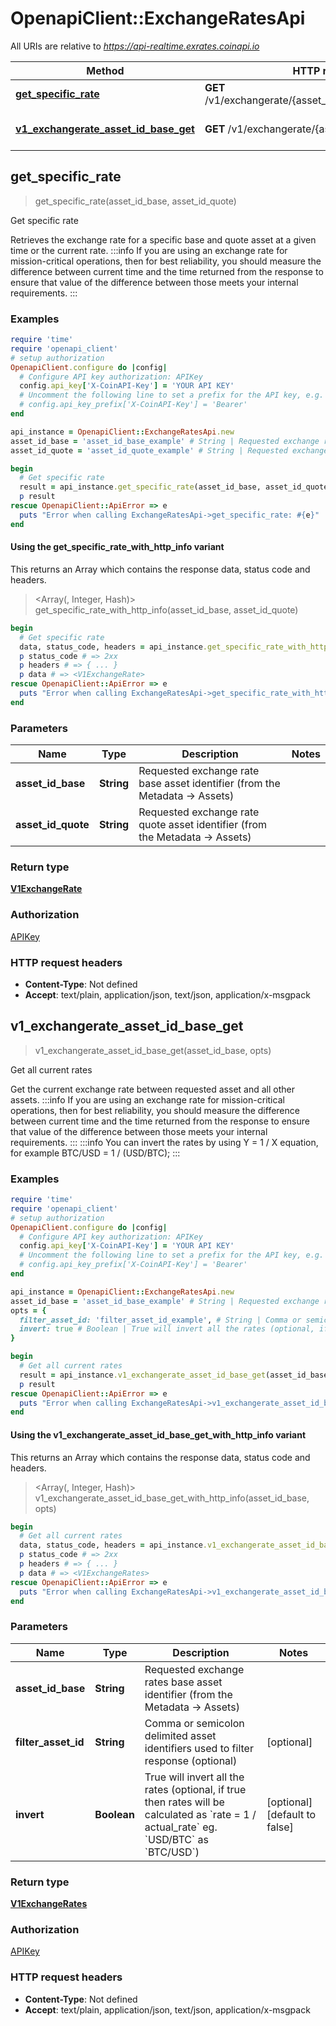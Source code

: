 # OpenapiClient::ExchangeRatesApi

All URIs are relative to *https://api-realtime.exrates.coinapi.io*

| Method | HTTP request | Description |
| ------ | ------------ | ----------- |
| [**get_specific_rate**](ExchangeRatesApi.md#get_specific_rate) | **GET** /v1/exchangerate/{asset_id_base}/{asset_id_quote} | Get specific rate |
| [**v1_exchangerate_asset_id_base_get**](ExchangeRatesApi.md#v1_exchangerate_asset_id_base_get) | **GET** /v1/exchangerate/{asset_id_base} | Get all current rates |


## get_specific_rate

> <V1ExchangeRate> get_specific_rate(asset_id_base, asset_id_quote)

Get specific rate

Retrieves the exchange rate for a specific base and quote asset at a given time or the current rate.                :::info  If you are using an exchange rate for mission-critical operations, then for best reliability, you should measure the difference between current time and the time returned from the response to ensure that value of the difference between those meets your internal requirements.  :::

### Examples

```ruby
require 'time'
require 'openapi_client'
# setup authorization
OpenapiClient.configure do |config|
  # Configure API key authorization: APIKey
  config.api_key['X-CoinAPI-Key'] = 'YOUR API KEY'
  # Uncomment the following line to set a prefix for the API key, e.g. 'Bearer' (defaults to nil)
  # config.api_key_prefix['X-CoinAPI-Key'] = 'Bearer'
end

api_instance = OpenapiClient::ExchangeRatesApi.new
asset_id_base = 'asset_id_base_example' # String | Requested exchange rate base asset identifier (from the Metadata -> Assets)
asset_id_quote = 'asset_id_quote_example' # String | Requested exchange rate quote asset identifier (from the Metadata -> Assets)

begin
  # Get specific rate
  result = api_instance.get_specific_rate(asset_id_base, asset_id_quote)
  p result
rescue OpenapiClient::ApiError => e
  puts "Error when calling ExchangeRatesApi->get_specific_rate: #{e}"
end
```

#### Using the get_specific_rate_with_http_info variant

This returns an Array which contains the response data, status code and headers.

> <Array(<V1ExchangeRate>, Integer, Hash)> get_specific_rate_with_http_info(asset_id_base, asset_id_quote)

```ruby
begin
  # Get specific rate
  data, status_code, headers = api_instance.get_specific_rate_with_http_info(asset_id_base, asset_id_quote)
  p status_code # => 2xx
  p headers # => { ... }
  p data # => <V1ExchangeRate>
rescue OpenapiClient::ApiError => e
  puts "Error when calling ExchangeRatesApi->get_specific_rate_with_http_info: #{e}"
end
```

### Parameters

| Name | Type | Description | Notes |
| ---- | ---- | ----------- | ----- |
| **asset_id_base** | **String** | Requested exchange rate base asset identifier (from the Metadata -&gt; Assets) |  |
| **asset_id_quote** | **String** | Requested exchange rate quote asset identifier (from the Metadata -&gt; Assets) |  |

### Return type

[**V1ExchangeRate**](V1ExchangeRate.md)

### Authorization

[APIKey](../README.md#APIKey)

### HTTP request headers

- **Content-Type**: Not defined
- **Accept**: text/plain, application/json, text/json, application/x-msgpack


## v1_exchangerate_asset_id_base_get

> <V1ExchangeRates> v1_exchangerate_asset_id_base_get(asset_id_base, opts)

Get all current rates

Get the current exchange rate between requested asset and all other assets.                :::info  If you are using an exchange rate for mission-critical operations, then for best reliability, you should measure the difference between current time and the time returned from the response to ensure that value of the difference between those meets your internal requirements.  :::                :::info  You can invert the rates by using Y = 1 / X equation, for example BTC/USD = 1 / (USD/BTC);  :::

### Examples

```ruby
require 'time'
require 'openapi_client'
# setup authorization
OpenapiClient.configure do |config|
  # Configure API key authorization: APIKey
  config.api_key['X-CoinAPI-Key'] = 'YOUR API KEY'
  # Uncomment the following line to set a prefix for the API key, e.g. 'Bearer' (defaults to nil)
  # config.api_key_prefix['X-CoinAPI-Key'] = 'Bearer'
end

api_instance = OpenapiClient::ExchangeRatesApi.new
asset_id_base = 'asset_id_base_example' # String | Requested exchange rates base asset identifier (from the Metadata -> Assets)
opts = {
  filter_asset_id: 'filter_asset_id_example', # String | Comma or semicolon delimited asset identifiers used to filter response (optional)
  invert: true # Boolean | True will invert all the rates (optional, if true then rates will be calculated as `rate = 1 / actual_rate` eg. `USD/BTC` as `BTC/USD`)
}

begin
  # Get all current rates
  result = api_instance.v1_exchangerate_asset_id_base_get(asset_id_base, opts)
  p result
rescue OpenapiClient::ApiError => e
  puts "Error when calling ExchangeRatesApi->v1_exchangerate_asset_id_base_get: #{e}"
end
```

#### Using the v1_exchangerate_asset_id_base_get_with_http_info variant

This returns an Array which contains the response data, status code and headers.

> <Array(<V1ExchangeRates>, Integer, Hash)> v1_exchangerate_asset_id_base_get_with_http_info(asset_id_base, opts)

```ruby
begin
  # Get all current rates
  data, status_code, headers = api_instance.v1_exchangerate_asset_id_base_get_with_http_info(asset_id_base, opts)
  p status_code # => 2xx
  p headers # => { ... }
  p data # => <V1ExchangeRates>
rescue OpenapiClient::ApiError => e
  puts "Error when calling ExchangeRatesApi->v1_exchangerate_asset_id_base_get_with_http_info: #{e}"
end
```

### Parameters

| Name | Type | Description | Notes |
| ---- | ---- | ----------- | ----- |
| **asset_id_base** | **String** | Requested exchange rates base asset identifier (from the Metadata -&gt; Assets) |  |
| **filter_asset_id** | **String** | Comma or semicolon delimited asset identifiers used to filter response (optional) | [optional] |
| **invert** | **Boolean** | True will invert all the rates (optional, if true then rates will be calculated as &#x60;rate &#x3D; 1 / actual_rate&#x60; eg. &#x60;USD/BTC&#x60; as &#x60;BTC/USD&#x60;) | [optional][default to false] |

### Return type

[**V1ExchangeRates**](V1ExchangeRates.md)

### Authorization

[APIKey](../README.md#APIKey)

### HTTP request headers

- **Content-Type**: Not defined
- **Accept**: text/plain, application/json, text/json, application/x-msgpack

